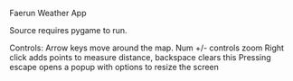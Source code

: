 Faerun Weather App

Source requires pygame to run.


Controls:
Arrow keys move around the map.
Num +/- controls zoom
Right click adds points to measure distance, backspace clears this
Pressing escape opens a popup with options to resize the screen

